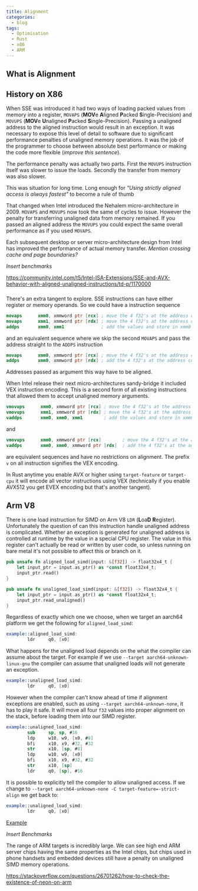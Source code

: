 ```yaml
---
title: Alignment
categories:
  - blog
tags:
  - Optimisation
  - Rust
  - x86
  - ARM
---
```


## What is Alignment

## History on X86

When SSE was introduced it had two ways of loading packed values from memory into a register, `MOVAPS` (**MOV**e **A**ligned **P**acked **S**ingle-Precision) and `MOVUPS` (**MOV**e **U**naligned **P**acked **S**ingle-Precision). Passing a unaligned address to the aligned instruction would result in an exception. It was necessary to expose this level of detail to software due to significant performance penalties of unaligned memory operations. It was the job of the programmer to choose between absolute best performance or making the code more flexible (*improve this sentence*).

The performance penalty was actually two parts. First the `MOVUPS` instruction itself was slower to issue the loads. Secondly the transfer from memory was also slower.

This was situation for long time. Long enough for *"Using strictly aligned access is always fastest"* to become a rule of thumb

That changed when Intel introduced the Nehalem micro-architecture in 2009. `MOVAPS` and `MOVUPS` now took the same of cycles to issue. However the penalty for transferring unaligned data from memory remained. If you passed an aligned address the `MOVUPS` you could expect the same overall performance as if you used `MOVAPS`.

Each subsequent desktop or server micro-architecture design from Intel has improved the performance of actual memory transfer. *Mention crossing cache and page boundaries?*

*Insert benchmarks*

https://community.intel.com/t5/Intel-ISA-Extensions/SSE-and-AVX-behavior-with-aligned-unaligned-instructions/td-p/1170000

###

There's an extra tangent to explore. SSE instructions can have either register or memory operands. So we could have a instruction sequence

```nasm
movaps      xmm0, xmmword ptr [rcx] ; move the 4 f32's at the address contained in rcx into register xmm0
movaps      xmm1, xmmword ptr [rdx] ; move the 4 f32's at the address contained in rdx into register xmm1
addps       xmm0, xmm1              ; add the values and store in xmm0
```

and an equivalent sequence where we skip the second `MOVAPS` and pass the address straight to the `ADDPS` instruction

```nasm
movaps      xmm0, xmmword ptr [rcx] ; move the 4 f32's at the address contained in rcx into register xmm0
addps       xmm0, xmmword ptr [rdx] ; add the 4 f32's at the address contained in rdx and store in xmm0
```

Addresses passed as argument this way have to be aligned.

When Intel release their next micro-architectures sandy-bridge it included VEX instruction encoding. This is a second form of all existing instructions that allowed them to accept unaligned memory arguments.

```nasm
vmovups      xmm0, xmmword ptr [rcx] ; move the 4 f32's at the address contained in rcx into register xmm0
vmovups      xmm1, xmmword ptr [rdx] ; move the 4 f32's at the address contained in rdx into register xmm1
vaddps       xmm0, xmm0, xmm1        ; add the values and store in xmm0
```

and

```nasm
vmovups      xmm0, xmmword ptr [rcx]        ; move the 4 f32's at the address contained in rcx into register xmm0
vaddps       xmm0, xmm0, xmmword ptr [rdx]  ; add the 4 f32's at the address contained in rdx and store in xmm0
```
are equivalent sequences and have no restrictions on alignment. The prefix `v` on all instruction signifies the VEX encoding.

In Rust anytime you enable AVX or higher using `target-feature` or `target-cpu` it will encode all vector instructions using VEX (technically if you enable AVX512 you get EVEX encoding but that's another tangent).

## Arm V8

There is one load instruction for SIMD on Arm V8 `LDR` (**L**oa**D** **R**egister). Unfortunately the question of can this instruction handle unaligned address is complicated. Whether an exception is generated for unaligned address is controlled at runtime by the value in a special CPU register. The value in this register can't actually be read or written by user code, so unless running on bare metal it's not possible to affect this or branch on it.

```rust
pub unsafe fn aligned_load_simd(input: &[f32]) -> float32x4_t {
    let input_ptr = input.as_ptr() as *const float32x4_t;
    input_ptr.read()
}

pub unsafe fn unaligned_load_simd(input: &[f32]) -> float32x4_t {
    let input_ptr = input.as_ptr() as *const float32x4_t;
    input_ptr.read_unaligned()
}
```

Regardless of exactly which one we choose, when we target an aarch64 platform we get the following for `aligned_load_simd`:
```nasm
example::aligned_load_simd:
        ldr     q0, [x0]
```

What happens for the unaligned load depends on the what the compiler can assume about the target. For example if we use `--target aarch64-unknown-linux-gnu` the compiler can assume that unaligned loads will not generate an exception.

```nasm
example::unaligned_load_simd:
        ldr     q0, [x0]
```

However when the compiler can't know ahead of time if alignment exceptions are enabled, such as using `--target aarch64-unknown-none`, it has to play it safe. It will move all four `f32` values into proper alignment on the stack, before loading them into our SIMD register.

```nasm
example::unaligned_load_simd:
        sub     sp, sp, #16
        ldp     w10, w9, [x0, #8]
        bfi     x10, x9, #32, #32
        str     x10, [sp, #8]
        ldp     w10, w9, [x0]
        bfi     x10, x9, #32, #32
        str     x10, [sp]
        ldr     q0, [sp], #16
```

It is possible to explicitly tell the compiler to allow unaligned access. If we change to `--target aarch64-unknown-none -C target-feature=-strict-align` we get back to:

```nasm
example::unaligned_load_simd:
        ldr     q0, [x0]
```

[Example](https://rust.godbolt.org/z/YM77xf)

*Insert Benchmarks*

The range of ARM targets is incredibly large. We can see high end ARM server chips having the same properties as the Intel chips, but chips used in phone handsets and embedded devices still have a penalty on unaligned SIMD memory operations.

https://stackoverflow.com/questions/26701262/how-to-check-the-existence-of-neon-on-arm

